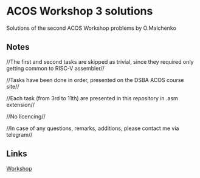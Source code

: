 # ACOS Workshop 3 solutions
Solutions of the second ACOS Workshop problems by O.Malchenko
## Notes
//The first and second tasks are skipped as trivial, since they required only getting common to RISC-V assembler//

//Tasks have been done in order, presented on the DSBA ACOS course site//

//Each task (from 3rd to 11th) are presented in this repository in .asm extension//

//No licencing//

//In case of any questions, remarks, additions, please contact me via telegram//
## Links
[Workshop](https://andrewt0301.github.io/hse-acos-course/part1ca/03_CPU/lecture.html)
